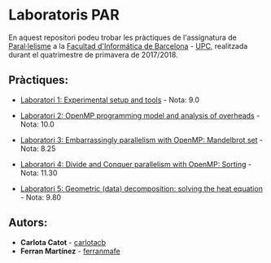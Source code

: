 # Laboratoris PAR

En aquest repositori podeu trobar les pràctiques de l'assignatura de [Paral·lelisme](https://www.fib.upc.edu/ca/estudis/graus/grau-en-enginyeria-informatica/pla-destudis/assignatures/PAR) a la [Facultad d'Informática de Barcelona](https://www.fib.upc.edu/ca/inici) - [UPC](http://www.upc.edu/ca), realitzada durant el quatrimestre de primavera de 2017/2018.

## Pràctiques:

* [Laboratori 1: Experimental setup and tools](https://github.com/carlotacb/PAR-Laboratoris/tree/master/LAB%201) - Nota: 9.0

* [Laboratori 2: OpenMP programming model and analysis of overheads](https://github.com/carlotacb/PAR-Laboratoris/tree/master/LAB%202) - Nota: 10.0

* [Laboratori 3: Embarrassingly parallelism with OpenMP: Mandelbrot set](https://github.com/carlotacb/PAR-Laboratoris/tree/master/LAB%203) - Nota: 8.25

* [Laboratori 4: Divide and Conquer parallelism with OpenMP: Sorting](https://github.com/carlotacb/PAR-Laboratoris/tree/master/LAB%204) - Nota: 11.30

* [Laboratori 5: Geometric (data) decomposition: solving the heat equation](https://github.com/carlotacb/PAR-Laboratoris/tree/master/LAB%205) - Nota: 9.80

## Autors:

* **Carlota Catot** - [carlotacb](https://github.com/carlotacb)
* **Ferran Martínez** - [ferranmafe](https://github.com/ferranmafe)

